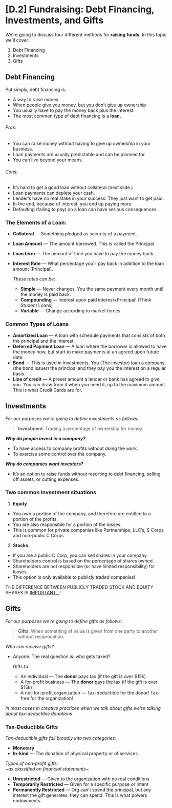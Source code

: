 # [D.2] Fundraising: Debt Financing, Investments, and Gifts

We're going to discuss four different methods for **raising funds.** In this topic we'll cover:

1. Debt Financing
2. Investments
2. Gifts

## Debt Financing

Put simply, debt financing is:* A way to raise money* When people give you money, but you don’t give up ownership* You usually have to pay the money back plus the interest.
* The most common type of debt financing is a **loan.**

###### Pros:* You can raise money without having to give up ownership in your business.* Loan payments are usually predictable and can be planned for.* You can live beyond your means.###### Cons:* It’s hard to get a good loan without collateral (next slide.)* Loan payments can deplete your cash.* Lender’s have no real stake in your success. They just want to get paid.* In the end, because of interest, you end up paying more.* Defaulting (failing to pay) on a loan can have serious consequences.

### The Elements of a Loan:* **Collateral** — Something pledged as security of a payment.* **Loan Amount** — The amount borrowed. This is called the Principal* **Loan term** — The amount of time you have to pay the money back.* **Interest Rate** — What percentage you’ll pay back in addition to the loanamount (Principal).  

	*These rates can be:*	* **Simple** — Never changes. You the same payment every month until themoney is paid back.	* **Compounding** — Interest upon paid interest+Principal! (Think StudentLoans)	* **Variable** — Change according to market forces

### Common Types of Loans* **Amortized Loan** — A loan with schedule payments that consists of both the principaland the interest.* **Deferred Payment Loan** — A loan where the borrower is allowed to have the moneynow, but start to make payments at an agreed upon future date.* **Bond** — This is used in investments. You (The investor) loan a company (the bond issuer)the principal and they pay you the interest on a regular basis.* **Line of credit** — A preset amount a lender or bank has agreed to give you. You can drawfrom it when you need it, up to the maximum amount. This is what Credit Cards are for.

## Investments
*For our purposes we're going to define investments as follows:*

>**Investment**: Trading a percentage of ownership for money.

***Why do people invest in a company?**** To have access to company profits without doing the work.* To exercise some control over the company.***Why do companies want investors?***
* It’s an option to raise funds without resorting to debt financing, selling offassets, or cutting expenses.

### Two common investment situations1. **Equity*** You own a portion of the company, and therefore are entitled to a portion of the profits.* You are also responsible for a portion of the losses.* This is common for private companies like Partnerships, LLC’s, S Corps and non-publicC Corps2. **Stocks*** If you are a public C Corp, you can sell shares in your company.* Shareholders control is based on the percentage of shares owned.* Shareholders are not responsible (or have limited responsibility) for losses.* This option is only available to publicly traded companies!

THE DIFFERENCE BETWEEN PUBLICLY TRADED STOCK AND EQUITY SHARES IS[IMPORTANT…](https://www.sec.gov/news/press-release/2018-226)!

## Gifts
*For our purposes we're going to define gifts as follows:*

> **Gifts**: When something of value is given from one party to another without reciprocation. 

*Who can receive gifts?*

* Anyone. The real question is: who gets taxed?	Gifts to:	* An individual — The **donor** pays tax (if the gift is over $15k)	* A for-profit business — The **donor** pays the tax (if the gift is over $15k)	* A not-for-profit organization — Tax-deductible for the donor! Tax-free forthe organization!

*In most cases in creative practices when we talk about gifts we're talking about tax-deductible donations*

### Tax-Deductible Gifts

*Tax-deductible gifts fall broadly into two categories:*  

* **Monetary*** **In-kind** — The donation of physical property or of services.*Types of non-profit gifts:*  
*~as classified on financial statements~*  

* **Unrestricted** — Given to the organization with no real conditions* **Temporarily Restricted** — Given for a specific purpose or intent* **Permanently Restricted** — Org can’t spend the principal, but any interest the gift generates, they can spend. This is what powers endowments.